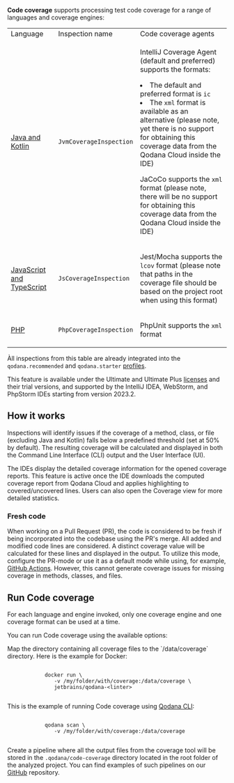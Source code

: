 [//]: # (title: Code coverage)

**Code coverage** supports processing test code coverage for a range of languages and coverage engines:

<table>
    <tr>
        <td>Language</td>
        <td>Inspection name</td>
        <td>Code coverage agents</td>
    </tr>
    <tr>
        <td><a href="qodana-jvm.md">Java and Kotlin</a></td>
        <td><code>JvmCoverageInspection</code></td>
        <td>
            <p><menupath>IntelliJ Coverage Agent</menupath> (default and preferred) supports the formats:</p>
            <list>
                <li>The default and preferred format is <code>ic</code></li>
                <li>The <code>xml</code> format is available as an alternative (please note, yet there is no support for obtaining this coverage data from the Qodana Cloud inside the IDE)</li>
            </list>
            <p><menupath>JaCoCo</menupath> supports the <code>xml</code> format (please note, there will be no support for obtaining this coverage data from the Qodana Cloud inside the IDE)</p>
        </td>
    </tr>
    <tr>
        <td><a href="qodana-js.md">JavaScript and TypeScript</a></td>
        <td><code>JsCoverageInspection</code></td>
        <td>
            <p><menupath>Jest/Mocha</menupath> supports the <code>lcov</code> format (please note that paths in the coverage file should be based on the project root when using this format)</p>
        </td>
    </tr>
    <tr>
        <td><a href="qodana-php.md">PHP</a></td>
        <td><code>PhpCoverageInspection</code></td>
        <td>
            <p><menupath>PhpUnit</menupath> supports the <code>xml</code> format</p>
        </td>
    </tr>
</table>

Àll inspections from this table are already integrated into the `qodana.recommended` and `qodana.starter` 
[profiles](inspection-profiles.md#Default+profiles).

This feature is available under the Ultimate and Ultimate Plus [licenses](pricing.md) and their trial versions, and 
supported by the IntelliJ IDEA, WebStorm, and PhpStorm IDEs starting from version 2023.2.

## How it works

Inspections will identify issues if the coverage of a method, class, or file (excluding Java and Kotlin) falls below a 
predefined threshold (set at 50% by default). The resulting coverage will be calculated and displayed in both the 
Command Line Interface (CLI) output and the User Interface (UI).

The IDEs display the detailed coverage information for the opened coverage reports. This feature is active once the 
IDE downloads the computed coverage report from Qodana Cloud and applies highlighting to 
covered/uncovered lines. Users can also open the Coverage view for more detailed statistics.

### Fresh code

When working on a Pull Request (PR), the code is considered to be fresh if being incorporated into the codebase using 
the PR's merge. All added and modified code lines are considered. A distinct 
coverage value will be calculated for these lines and displayed in the output. To utilize this mode, configure the PR-mode or
use it as a default mode while using, for example, [GitHub Actions](github.md). However, this cannot generate coverage 
issues for missing coverage in methods, classes, and files.

## Run Code coverage

<note>
For each language and engine invoked, only one coverage engine and one coverage format can be used at a time.
</note>

You can run Code coverage using the available options:

<tabs>
    <tab title="Docker or Qodana CLI" id="code-coverage-docker">
        <p>Map the directory containing all coverage files to the `/data/coverage` directory. Here is the example for 
        Docker:</p>
        <code style="block" lang="shell" prompt="$">
            docker run \
               -v /my/folder/with/coverage:/data/coverage \
               jetbrains/qodana-&lt;linter&gt;
        </code>
        <p>This is the example of running Code coverage using 
        <a href="https://github.com/JetBrains/qodana-cli">Qodana CLI</a>:</p>
        <code style="block" lang="shell" prompt="$">
            qodana scan \
               -v /my/folder/with/coverage:/data/coverage
        </code>
    </tab>
    <tab title="Pipeline" id="code-coverage-pipeline">
        <p>Create a pipeline where all the output files from the coverage tool will be stored in the 
<code>.qodana/code-coverage</code> directory located in the root folder of the analyzed project. You can find examples of such 
pipelines on our <a href="https://github.com/qodana/qodana-coverage">GitHub</a> repository.</p>
    </tab>
</tabs>

